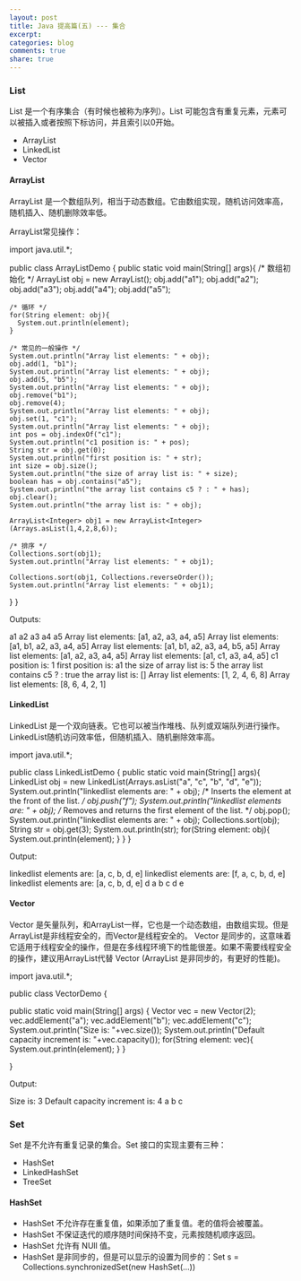 ```yaml
---
layout: post
title: Java 提高篇(五) --- 集合
excerpt:
categories: blog
comments: true
share: true
---
```


### List

List 是一个有序集合（有时候也被称为序列）。List 可能包含有重复元素，元素可以被插入或者按照下标访问，并且索引以0开始。

* ArrayList
* LinkedList
* Vector

#### ArrayList

ArrayList 是一个数组队列，相当于动态数组。它由数组实现，随机访问效率高，随机插入、随机删除效率低。

ArrayList常见操作：

import java.util.*;

public class ArrayListDemo {
  public static void main(String[] args){
    /* 数组初始化 */
    ArrayList<String> obj = new ArrayList<String>();
    obj.add("a1");
    obj.add("a2");
    obj.add("a3");
    obj.add("a4");
    obj.add("a5");

    /* 循环 */
    for(String element: obj){
      System.out.println(element);
    }

    /* 常见的一般操作 */
    System.out.println("Array list elements: " + obj);
    obj.add(1, "b1");
    System.out.println("Array list elements: " + obj);
    obj.add(5, "b5");
    System.out.println("Array list elements: " + obj);
    obj.remove("b1");
    obj.remove(4);
    System.out.println("Array list elements: " + obj);
    obj.set(1, "c1");
    System.out.println("Array list elements: " + obj);
    int pos = obj.indexOf("c1");
    System.out.println("c1 position is: " + pos);
    String str = obj.get(0);
    System.out.println("first position is: " + str);
    int size = obj.size();
    System.out.println("the size of array list is: " + size);
    boolean has = obj.contains("a5");
    System.out.println("the array list contains c5 ? : " + has);
    obj.clear();
    System.out.println("the array list is: " + obj);

    ArrayList<Integer> obj1 = new ArrayList<Integer>(Arrays.asList(1,4,2,8,6));

    /* 排序 */
    Collections.sort(obj1);
    System.out.println("Array list elements: " + obj1);

    Collections.sort(obj1, Collections.reverseOrder());
    System.out.println("Array list elements: " + obj1);
  }
}

Outputs:

a1
a2
a3
a4
a5
Array list elements: [a1, a2, a3, a4, a5]
Array list elements: [a1, b1, a2, a3, a4, a5]
Array list elements: [a1, b1, a2, a3, a4, b5, a5]
Array list elements: [a1, a2, a3, a4, a5]
Array list elements: [a1, c1, a3, a4, a5]
c1 position is: 1
first position is: a1
the size of array list is: 5
the array list contains c5 ? : true
the array list is: []
Array list elements: [1, 2, 4, 6, 8]
Array list elements: [8, 6, 4, 2, 1]


#### LinkedList

LinkedList 是一个双向链表。它也可以被当作堆栈、队列或双端队列进行操作。LinkedList随机访问效率低，但随机插入、随机删除效率高。

import java.util.*;

public class LinkedListDemo {
  public static void main(String[] args){
    LinkedList<String> obj = new LinkedList<String>(Arrays.asList("a", "c", "b", "d", "e"));
    System.out.println("linkedlist elements are: " + obj);
    /* Inserts the element at the front of the list. */
    obj.push("f");
    System.out.println("linkedlist elements are: " + obj);
    /* Removes and returns the first element of the list. */
    obj.pop();
    System.out.println("linkedlist elements are: " + obj);
    Collections.sort(obj);
    String str = obj.get(3);
    System.out.println(str);
    for(String element: obj){
      System.out.println(element);
    }
  }
}

Output:

linkedlist elements are: [a, c, b, d, e]
linkedlist elements are: [f, a, c, b, d, e]
linkedlist elements are: [a, c, b, d, e]
d
a
b
c
d
e

#### Vector

Vector 是矢量队列，和ArrayList一样，它也是一个动态数组，由数组实现。但是ArrayList是非线程安全的，而Vector是线程安全的。
Vector 是同步的，这意味着它适用于线程安全的操作，但是在多线程环境下的性能很差。如果不需要线程安全的操作，建议用ArrayList代替
Vector (ArrayList 是非同步的，有更好的性能)。

import java.util.*;

public class VectorDemo {

  public static void main(String[] args) {
    Vector<String> vec = new Vector<String>(2);
    vec.addElement("a");
    vec.addElement("b");
    vec.addElement("c");
    System.out.println("Size is: "+vec.size());
    System.out.println("Default capacity increment is: "+vec.capacity());
    for(String element: vec){
      System.out.println(element);
    }
  }

}

Output:

Size is: 3
Default capacity increment is: 4
a
b
c

### Set

Set 是不允许有重复记录的集合。Set 接口的实现主要有三种：

* HashSet
* LinkedHashSet
* TreeSet

#### HashSet

* HashSet 不允许存在重复值，如果添加了重复值。老的值将会被覆盖。
* HashSet 不保证迭代的顺序随时间保持不变，元素按随机顺序返回。
* HashSet 允许有 NUll 值。
* HashSet 是非同步的，但是可以显示的设置为同步的：Set s = Collections.synchronizedSet(new HashSet(...))